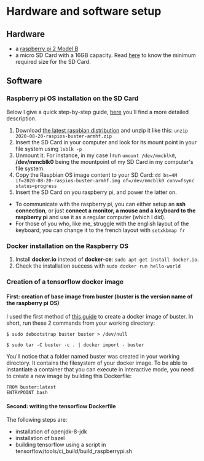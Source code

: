 # Hardware and software setup
## Hardware
- a [raspberry pi 2 Model B](https://www.raspberrypi.org/products/raspberry-pi-2-model-b/)
- a micro SD Card with a 16GB capacity. Read [here](https://www.raspberrypi.org/documentation/installation/sd-cards.md) to know the minimum required size for the SD Card.

## Software
### Raspberry pi OS installation on the SD Card
Below I give a quick step-by-step guide, [here](https://www.raspberrypi.org/documentation/installation/installing-images/) you'll find a more detailed description.
1. Download [the latest raspbian distribution](https://www.raspberrypi.org/downloads/raspberry-pi-os/) and unzip it like this: `unzip 2020-08-20-raspios-buster-armhf.zip`
2. Insert the SD Card in your computer and look for its mount point in your file system using `lsblk -p`
3. Unmount it. For instance, in my case I run `umount /dev/mmcblk0`, **/dev/mmcblk0** being the mountpoint of my SD Card in my computer's file system.
4. Copy the Raspbian OS image content to your SD Card: `dd bs=4M if=2020-08-20-raspios-buster-armhf.img of=/dev/mmcblk0 conv=fsync status=progress`
5. Insert the SD Card on you raspberry pi, and power the latter on.

- To communicate with the raspberry pi, you can either setup an **ssh connection**, or just **connect a monitor, a mouse and a keyboard to the raspberry pi** and use it as a regular computer (which I did).
- For those of you who, like me, struggle with the english layout of the keyboard, you can change it to the french layout with `setxkbmap fr`

### Docker installation on the Raspberry OS
1. Install **docker.io** instead of **docker-ce**: `sudo apt-get install docker.io`.
2. Check the installation success with `sudo docker run hello-world`

### Creation of a tensorflow docker image
#### First: creation of base image from buster (buster is the version name of the raspberry pi OS)
I used the first method of [this guide](https://docs.docker.com/develop/develop-images/baseimages/) to create a docker image of buster.
In short, run these 2 commands from your working directory:

`$ sudo debootstrap buster buster > /dev/null`

`$ sudo tar -C buster -c . | docker import - buster`

You'll notice that a folder named buster was created in your working directory. It contains the filesystem of your docker image.
To be able to instantiate a container that you can execute in interactive mode, you need to create a new image by building this Dockerfile:
```
FROM buster:latest
ENTRYPOINT bash
```
#### Second: writing the tensorflow Dockerfile
The following steps are:
- installation of openjdk-8-jdk
- installation of bazel
- building tensorflow using a script in tensorflow/tools/ci_build/build_raspberrypi.sh
